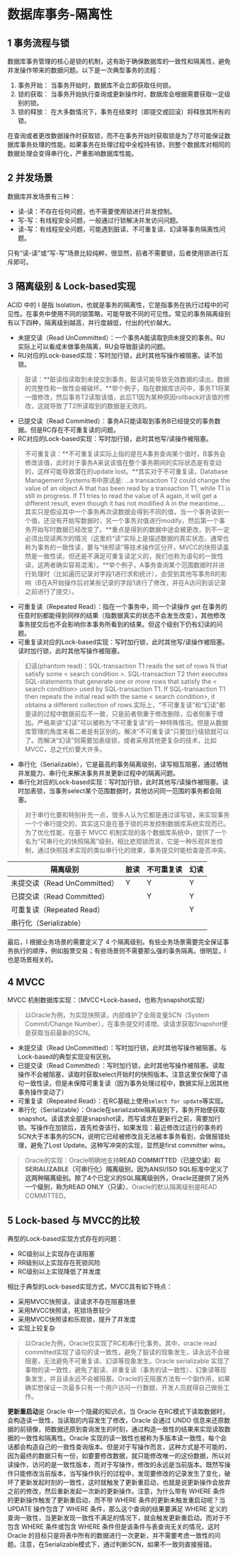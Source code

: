 ﻿# 数据库事务-隔离性

## 1 事务流程与锁

数据库事务管理的核心是锁的机制，这有助于确保数据库的一致性和隔离性，避免并发操作带来的数据问题。以下是一次典型事务的流程：

1. 事务开始： 当事务开始时，数据库不会立即获取任何锁。
2. 锁的获取： 当事务开始执行查询或更新操作时，数据库会根据需要获取一定级别的锁。
3. 锁的释放： 在大多数情况下，事务在结束时（即提交或回滚）将释放其所有的锁。

在查询或者更改数据操作时获取锁，而不在事务开始时获取锁是为了尽可能保证数据库事务处理的性能。如果事务在处理过程中全程持有锁，则整个数据库对相同的数据处理会变得串行化，严重影响数据库性能。

## 2 并发场景

数据库并发场景有三种：

* 读-读：不存在任何问题，也不需要使用锁进行并发控制。
* 写-写：有线程安全问题，一般通过行锁解决并发访问问题。
* 读-写：有线程安全问题，可能遇到脏读、不可重复读、幻读等事务隔离性问题。

只有“读-读”或“写-写”场景比较纯粹，很显然，前者不需要锁，后者使用锁进行互斥即可。

## 3 隔离级别 & Lock-based实现

ACID 中的 I 是指 Isolation，也就是事务的隔离性，它是指事务在执行过程中的可见性。在事务中使用不同的锁策略，可能导致不同的可见性。常见的事务隔离级别有以下四种，隔离级别越高，并行度越低，付出的代价越大。

* 未提交读（Read UnCommitted）：一个事务A能读取到B未提交的事务。RU实际上可以看成未做事务隔离，RU会导致脏读的问题。
* RU对应的Lock-based实现：写时加行锁，此时其他写操作被阻塞。读不加锁。

> 脏读：**脏读指读取到未提交到事务，脏读可能导致无效数据的读出，数据的完整性和一致性会被破坏。**举个例子，指在数据库访问中，事务T1将某一值修改，然后事务T2读取该值，此后T1因为某种原因rollback对该值的修改，这就导致了T2所读取到的数据是无效的。

* 已提交读（Read Committed）：事务A只能读取到事务B已经提交的事务数据。但是RC存在不可重复读的问题。
* RC对应的Lock-based实现：写时加行锁，此时其他写/读操作被阻塞。

> 不可重复读：**不可重复读实际上指的是在A事务查询某个值时，B事务会修改该值，此时对于事务A来说该值在整个事务期间的实际状态是有变动的，这样可能导致潜在的update lost。**其实对于不可重复读，Database Management Systems书中原话是: ...a transaction T2 could change the value of an object A that has been read by a transaction T1, while T1 is still in progress. If T1 tries to read the value of A again, it will get a different result, even though it has not modified A in the meantime....其实只是假设其中一个事务再次读数据会得到不同的值，当一个事务读到一个值，还没有开始写数据时，另一个事务对值进行modify，然后第一个事务开始写时数据已经改变了。**重点是得到的数据中途会被更改，到不一定必须出现读两次的情况（这里的“读”实际上是描述数据的真实状态，通常也称为事务的一致性读，要与“快照读”等技术操作区分开，MVCC的快照读虽然是一致性读，但还是不满足可重复读定义的，我们也称为语句的一致性读，这两者确实容易混淆）。**举个例子，A事务查询某个范围数据时并进行处理时（比如遍历记录对字段1进行求和统计），会受到其他写事务B的影响（B在A开始操作后对某些记录的字段1进行了修改，并在A访问到该记录之前进行了提交）。

* 可重复读（Repeated Read）：指在一个事务中，同一个读操作 get 在事务的任意时刻都能得到同样的结果（指数据真实的状态不会发生改变），其他修改事务提交后也不会影响你本事务所看到的结果。但这个级别下仍有幻读的问题。
* 可重复读对应的Lock-based实现：写时加行锁，此时其他写/读操作被阻塞。读时加行锁，此时其他写操作被阻塞。

> 幻读(phantom read)：SQL-transaction T1 reads the set of rows N that satisfy some < search condition >. SQL-transaction T2 then executes SQL-statements that generate one or more rows that satisfy the < search condition> used by SQL-transaction T1. If SQL-transaction T1 then repeats the initial read with the same < search condition>, it obtains a different collection of rows.实际上，“不可重复读”和“幻读”都是读的过程中数据前后不一致，只是前者侧重于修改删除，后者侧重于增加。严格来讲“幻读”可以被称为“不可重复读”的一种特殊情况。但是从数据库管理的角度来看二者是有区别的。解决“不可重复读”只要加行级锁就可以了。而解决“幻读”则需要加表级锁，或者采用其他更复杂的技术，比如MVCC，总之代价要大许多。

* 串行化（Serializable），它是最高的事务隔离级别，读写相互阻塞，通过牺牲并发能力、串行化来解决事务并发更新过程中的隔离问题。
* 串行化对应的Lock-based实现：写时加行锁，此时其他写/读操作被阻塞。读时加表锁，当事务select某个范围数据时，其他访问同一范围的事务都会阻塞。

> 对于串行化要和特别补充一点，很多人认为它都是通过读写锁，来实现事务一个个串行提交的，其实这只是在基于锁的并发控制数据库系统实现而已。为了优化性能，在基于 MVCC 机制实现的各个数据库系统中，提供了一个名为“可串行化的快照隔离”级别，相比悲观锁而言，它是一种乐观并发控制，通过快照技术实现的类似串行化的效果，事务提交时能检查是否冲突。

| 隔离级别                     | 脏读 | 不可重复读 | 幻读 |
|------------------------------|------|------------|------|
| 未提交读（Read UnCommitted） | Y    | Y          | Y    |
| 已提交读（Read Committed）   |      | Y          | Y    |
| 可重复读（Repeated Read）    |      |            | Y    |
| 串行化（Serializable）       |      |            |      |

最后，I 根据业务场景的需要定义了 4 个隔离级别。有些业务场景需要完全保证事务执行的顺序，例如股票交易；有些场景则不需要那么强的事务隔离。很明显，I 也是场景相关的。

## 4 MVCC

MVCC 机制数据库实现：（MVCC+Lock-based，也称为snapshot实现）

> 以Oracle为例，为实现快照读，内部维护了全局变量SCN（System Commit/Change Number），在事务提交时递增。读请求获取Snapshot便是获取当前最新的SCN。

* 未提交读（Read UnCommitted）：写时加行锁，此时其他写操作被阻塞。与Lock-based的典型实现没有区别。
* 已提交读（Read Committed）：写时加行锁，此时其他写操作被阻塞。读取操作不会被阻塞，读取时获取select开始时的快照版本。注意这里仅保障了语句一致性读，但是未保障可重复读（因为事务处理过程中，数据实际上因其他事务操作变动了）
* 可重复读（Repeated Read）：在RC基础上使用`select for update`等实现。
* 串行化（Serializable）：Oracle在serializable隔离级别下，事务开始便获取snapshot。读请求全部是snapshot读，而写请求在更新行之前，需要加行锁。写操作在加锁后，首先检查该行，如果发现：最近修改过这行的事务的SCN大于本事务的SCN，说明它已经被修改且无法被本事务看到，会做报错处理，避免了Lost Update。这种写冲突的实现，显然是first committer wins。

> Oracle的实现：Oracle明确地支持**READ COMMITTED（已提交读）**和**SERIALIZABLE（可串行化）**隔离级别，因为ANSI/ISO SQL标准中定义了这两种隔离级别。除了4个已定义的SQL隔离级别外，Oracle还提供了另外一个级别，称为**READ ONLY（只读）**。Oracle的默认隔离级别是READ COMMITTED。

## 5 Lock-based 与 MVCC的比较

典型的Lock-based实现方式存在的问题：

* RC级别以上实现存在读阻塞
* RR级别以上实现存在死锁风险
* RC级别以上实现降低了并发度

相比于典型的Lock-based实现方式，MVCC具有如下特点：

* 采用MVCC快照读，读请求不存在阻塞场景
* 采用MVCC快照读，死锁场景较少
* 采用MVCC快照读和乐观锁，提升了并发度
* 实现上较复杂

> 以Oracle为例，Oracle仅实现了RC和串行化事务。其中，oracle read committed实现了语句的读一致性，避免了脏读的现象发生，读永远不会被阻塞，无法避免不可重复读、幻读等现象发生。Oracle serializable 实现了事物的读一致性，避免了脏读、非重复读（事务的读一致性）、幻象读等现象发生，并且读永远不会被阻塞。Oracle的无阻塞方法有一个副作用，如果确实想保证一次最多只有一个用户访问一行数据，开发人员就得自己做些工作。

**更新重启动**是 Oracle 中一个隐藏的知识点，当 Oracle 在RC模式下读取数据时，会构造读一致性，当读取的内容发生了修改，Oracle 会通过 UNDO 信息来还原数据的前镜像，把数据还原到查询发生的时刻，通过构造一致性的结果来实现读取数据的一致性和隔离性。Oracle 实现的读一致性也被称为多版本读一致性，每个会话都会构造自己的一致性查询版本。但是对于写操作而言，这种方式是不可能的，因为最终的数据只有一份，如要要修改数据，就只能修改唯一的这份数据，所以对读操作，访问的是一致性版本，而对于写操作，修改的永远是当前版本。既然写操作只能修改当前版本，当写操作执行的过程中，发现要修改的记录发生了变化，破坏了更新发起时刻的一致性，这时就触发了更新重启动，也就是说更新操作会放弃之前的修改，然后重新发起一次新的更新操作。注意，为什么带有 WHERE 条件的更新操作触发了更新重启动，而不带 WHERE 条件的更新未触发重启动呢？当 UPDATE 操作包含了 WHERE 条件，那么这个查询的结果要满足 WHERE 定义的查询一致性，当更新发现一致性不满足的情况下，就会触发更新重启动。而对于不包含 WHERE 条件或包含 WHERE 条件但是该条件与表查询无关的情况，这时 Oracle 的目标只是将表中所有的数据进行一次更新，并不需要考虑一致性的问题。注意，在Serializable模式下，通过判断SCN，如果不一致则直接报错。
